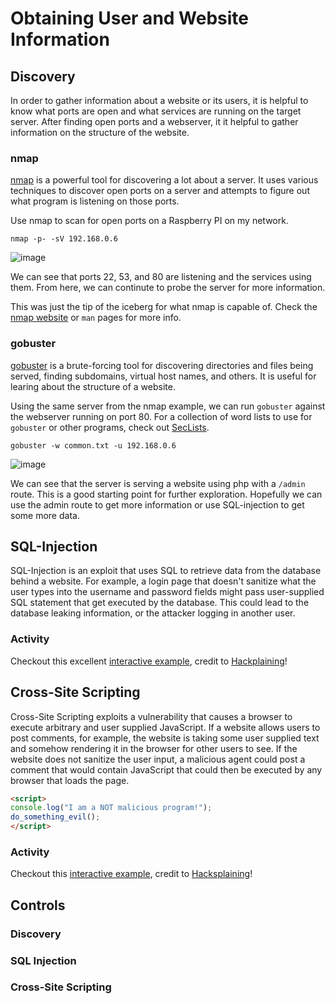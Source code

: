 # Obtaining User and Website Information

## Discovery
In order to gather information about a website or its users, it is helpful
to know what ports are open and what services are running on the target
server. After finding open ports and a webserver, it it helpful to gather
information on the structure of the website.

### nmap
[nmap](https://nmap.org) is a powerful tool for discovering a lot
about a server. It uses various techniques to discover open ports on a
server and attempts to figure out what program is listening on those
ports.

Use nmap to scan for open ports on a Raspberry PI on my network.
```shell
nmap -p- -sV 192.168.0.6
```
![image](https://github.com/hholb/site-and-user-info/assets/111379706/3a4c6ddd-0c88-4538-bebf-6a4032cd277b)

We can see that ports 22, 53, and 80 are listening and the services using them. From here,
we can continute to probe the server for more information.

This was just the tip of the iceberg for what nmap is capable of. Check the 
[nmap website](https://nmap.org) or `man` pages for more info.

### gobuster
[gobuster](https://github.com/OJ/gobuster) is a brute-forcing tool for
discovering directories and files being served, finding subdomains,
virtual host names, and others. It is useful for learing about the
structure of a website.

Using the same server from the nmap example, we can run `gobuster`
against the webserver running on port 80. For a collection of word lists
to use for `gobuster` or other programs, check out [SecLists](https://github.com/danielmiessler/SecLists).
```shell
gobuster -w common.txt -u 192.168.0.6
```
![image](https://github.com/hholb/site-and-user-info/assets/111379706/8cc96969-aae8-4dce-9766-65d9ce889d6c)

We can see that the server is serving a website using php with a `/admin` route.
This is a good starting point for further exploration. Hopefully we can use the
admin route to get more information or use SQL-injection to get some more data.

## SQL-Injection
SQL-Injection is an exploit that uses SQL to retrieve data from the
database behind a website. For example, a login page that doesn't
sanitize what the user types into the username and password fields
might pass user-supplied SQL statement that get executed by the
database. This could lead to the database leaking information, or the
attacker logging in another user.

### Activity
Checkout this excellent
[interactive example](https://www.hacksplaining.com/lessons/sql-injection/start),
credit to [Hackplaining](https://www.hacksplaining.com/)!

## Cross-Site Scripting
Cross-Site Scripting exploits a vulnerability that causes a browser to
execute arbitrary and user supplied JavaScript. If a website allows
users to post comments, for example, the website is taking some user
supplied text and somehow rendering it in the browser for other users
to see. If the website does not sanitize the user input, a malicious
agent could post a comment that would contain JavaScript that could
then be executed by any browser that loads the page.

``` html
<script>
console.log("I am a NOT malicious program!");
do_something_evil();
</script>
```

### Activity
Checkout this
[interactive example](https://www.hacksplaining.com/lessons/xss-stored/start),
credit to [Hacksplaining](https://www.hacksplaining.com/)!

## Controls
### Discovery
### SQL Injection
### Cross-Site Scripting
